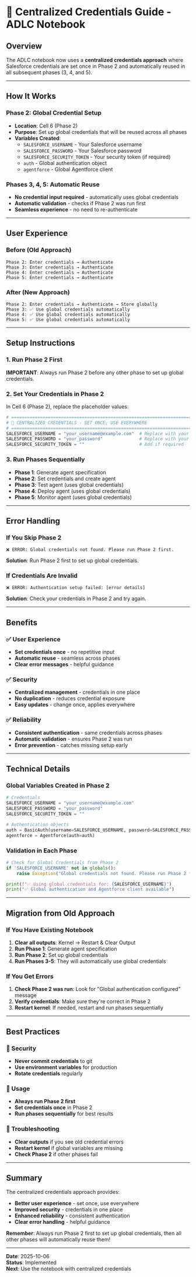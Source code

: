 # 🔐 Centralized Credentials Guide - ADLC Notebook

## Overview

The ADLC notebook now uses a **centralized credentials approach** where Salesforce credentials are set once in Phase 2 and automatically reused in all subsequent phases (3, 4, and 5).

---

## How It Works

### Phase 2: Global Credential Setup
- **Location**: Cell 6 (Phase 2)
- **Purpose**: Set up global credentials that will be reused across all phases
- **Variables Created**:
  - `SALESFORCE_USERNAME` - Your Salesforce username
  - `SALESFORCE_PASSWORD` - Your Salesforce password  
  - `SALESFORCE_SECURITY_TOKEN` - Your security token (if required)
  - `auth` - Global authentication object
  - `agentforce` - Global Agentforce client

### Phases 3, 4, 5: Automatic Reuse
- **No credential input required** - automatically uses global credentials
- **Automatic validation** - checks if Phase 2 was run first
- **Seamless experience** - no need to re-authenticate

---

## User Experience

### Before (Old Approach)
```
Phase 2: Enter credentials → Authenticate
Phase 3: Enter credentials → Authenticate  
Phase 4: Enter credentials → Authenticate
Phase 5: Enter credentials → Authenticate
```

### After (New Approach)
```
Phase 2: Enter credentials → Authenticate → Store globally
Phase 3: ✅ Use global credentials automatically
Phase 4: ✅ Use global credentials automatically  
Phase 5: ✅ Use global credentials automatically
```

---

## Setup Instructions

### 1. Run Phase 2 First
**IMPORTANT**: Always run Phase 2 before any other phase to set up global credentials.

### 2. Set Your Credentials in Phase 2
In Cell 6 (Phase 2), replace the placeholder values:

```python
# =============================================================================
# 🔐 CENTRALIZED CREDENTIALS - SET ONCE, USE EVERYWHERE
# =============================================================================
SALESFORCE_USERNAME = "your_username@example.com"  # Replace with your username
SALESFORCE_PASSWORD = "your_password"              # Replace with your password  
SALESFORCE_SECURITY_TOKEN = ""                     # Add if required
```

### 3. Run Phases Sequentially
- **Phase 1**: Generate agent specification
- **Phase 2**: Set credentials and create agent
- **Phase 3**: Test agent (uses global credentials)
- **Phase 4**: Deploy agent (uses global credentials)
- **Phase 5**: Monitor agent (uses global credentials)

---

## Error Handling

### If You Skip Phase 2
```
❌ ERROR: Global credentials not found. Please run Phase 2 first.
```

**Solution**: Run Phase 2 first to set up global credentials.

### If Credentials Are Invalid
```
❌ ERROR: Authentication setup failed: [error details]
```

**Solution**: Check your credentials in Phase 2 and try again.

---

## Benefits

### ✅ User Experience
- **Set credentials once** - no repetitive input
- **Automatic reuse** - seamless across phases
- **Clear error messages** - helpful guidance

### ✅ Security
- **Centralized management** - credentials in one place
- **No duplication** - reduces credential exposure
- **Easy updates** - change once, applies everywhere

### ✅ Reliability
- **Consistent authentication** - same credentials across phases
- **Automatic validation** - ensures Phase 2 was run
- **Error prevention** - catches missing setup early

---

## Technical Details

### Global Variables Created in Phase 2
```python
# Credentials
SALESFORCE_USERNAME = "your_username@example.com"
SALESFORCE_PASSWORD = "your_password"  
SALESFORCE_SECURITY_TOKEN = ""

# Authentication objects
auth = BasicAuth(username=SALESFORCE_USERNAME, password=SALESFORCE_PASSWORD, security_token=SALESFORCE_SECURITY_TOKEN)
agentforce = Agentforce(auth=auth)
```

### Validation in Each Phase
```python
# Check for Global Credentials from Phase 2
if 'SALESFORCE_USERNAME' not in globals():
    raise Exception("Global credentials not found. Please run Phase 2 first.")

print(f"✅ Using global credentials for: {SALESFORCE_USERNAME}")
print("✅ Global authentication and Agentforce client available")
```

---

## Migration from Old Approach

### If You Have Existing Notebook
1. **Clear all outputs**: Kernel → Restart & Clear Output
2. **Run Phase 1**: Generate agent specification
3. **Run Phase 2**: Set up global credentials
4. **Run Phases 3-5**: They will automatically use global credentials

### If You Get Errors
1. **Check Phase 2 was run**: Look for "Global authentication configured" message
2. **Verify credentials**: Make sure they're correct in Phase 2
3. **Restart kernel**: If needed, restart and run phases sequentially

---

## Best Practices

### 🔐 Security
- **Never commit credentials** to git
- **Use environment variables** for production
- **Rotate credentials** regularly

### 📝 Usage
- **Always run Phase 2 first**
- **Set credentials once** in Phase 2
- **Run phases sequentially** for best results

### 🐛 Troubleshooting
- **Clear outputs** if you see old credential errors
- **Restart kernel** if global variables are missing
- **Check Phase 2** if other phases fail

---

## Summary

The centralized credentials approach provides:
- **Better user experience** - set once, use everywhere
- **Improved security** - credentials in one place
- **Enhanced reliability** - consistent authentication
- **Clear error handling** - helpful guidance

**Remember**: Always run Phase 2 first to set up global credentials, then all other phases will automatically reuse them!

---

**Date**: 2025-10-06  
**Status**: Implemented  
**Next**: Use the notebook with centralized credentials
